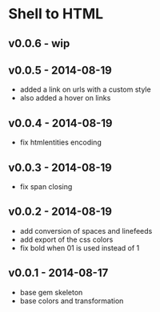 Shell to HTML
==================

v0.0.6 - wip
-------------------

v0.0.5 - 2014-08-19
-------------------
- added a link on urls with a custom style
- also added a hover on links

v0.0.4 - 2014-08-19
--------------------
- fix htmlentities encoding

v0.0.3 - 2014-08-19
--------------------
- fix span closing

v0.0.2 - 2014-08-19
--------------------
- add conversion of spaces and linefeeds
- add export of the css colors
- fix bold when 01 is used instead of 1

v0.0.1 - 2014-08-17
-----------------
- base gem skeleton
- base colors and transformation
